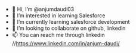- 👋 Hi, I’m @anjumdaudi03
- 👀 I’m interested in learning Salesforce
- 🌱 I’m currently learning salesforce development
- 💞️ I’m looking to collaborate on github, linkedin
- 📫 You can reach me through linkedin
     //https://www.linkedin.com/in/anjum-daudi/

<!---
anjumdaudi03/anjumdaudi03 is a ✨ special ✨ repository because its `README.md` (this file) appears on your GitHub profile.
You can click the Preview link to take a look at your changes.
--->
